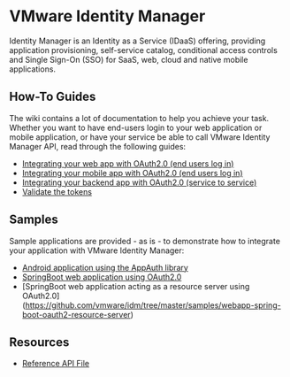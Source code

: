 # VMware Identity Manager

Identity Manager is an Identity as a Service (IDaaS) offering, providing application provisioning, self-service catalog, conditional access controls and Single Sign-On (SSO) for SaaS, web, cloud and native mobile applications.

## How-To Guides

The wiki contains a lot of documentation to help you achieve your task. Whether you want to have end-users login to your web application or mobile application, or have your service be able to call VMware Identity Manager API, read through the following guides:

* [Integrating your web app with OAuth2.0 (end users log in)](https://github.com/vmware/idm/wiki/Integrating-Webapp-with-OAuth2)
* [Integrating your mobile app with OAuth2.0 (end users log in)](https://github.com/vmware/idm/wiki/Single-sign-on-for-Mobile)
* [Integrating your backend app with OAuth2.0 (service to service)](https://github.com/vmware/idm/wiki/Integrating-Client-Credentials-app-with-OAuth2)
* [Validate the tokens](https://github.com/vmware/idm/wiki/Validating-Access-or-ID-Token)


## Samples

Sample applications are provided - as is - to demonstrate how to integrate your application with VMware Identity Manager:

 * [Android application using the AppAuth library](https://github.com/vmware/idm/tree/master/samples/DynamicRegistrationAppAuthDemo-Android)
 * [SpringBoot web application using OAuth2.0](https://github.com/vmware/idm/tree/master/samples/webapp-spring-boot-oauth2)
 * [SpringBoot web application acting as a resource server using OAuth2.0] (https://github.com/vmware/idm/tree/master/samples/webapp-spring-boot-oauth2-resource-server)

## Resources
* [Reference API File](https://github.com/vmware/idm/blob/master/apidocs/swagger.json)
